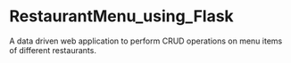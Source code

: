 # RestaurantMenu_using_Flask
 A data driven web application to perform CRUD operations on menu items of different restaurants.
